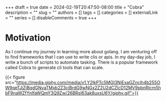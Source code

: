 +++
draft = true
date = 2024-02-19T20:47:50-08:00
title = "Cobra"
description = ""
slug = ""
authors = []
tags = []
categories = []
externalLink = ""
series = []
disableComments = true
+++

# Motivation

As I continue my journey in learning more about golang. I am venturing off to find frameworks that I can use to write clis or apis. In my day-day job, I write a bunch of scripts to automate tasking. There is a popular framework called Cobra to generate cli tools that can scale.


{{< figure src="https://media.giphy.com/media/v1.Y2lkPTc5MGI3NjExaGZncjh4b255OW9qeTJiZjBqdGNvaTMxb2Z3cjBrdG9wNGx2Z2U2dCZlcD12MV9pbnRlcm5hbF9naWZfYnlfaWQmY3Q9Zw/26BRsI63ak8uxsU6Y/giphy.gif">}}
